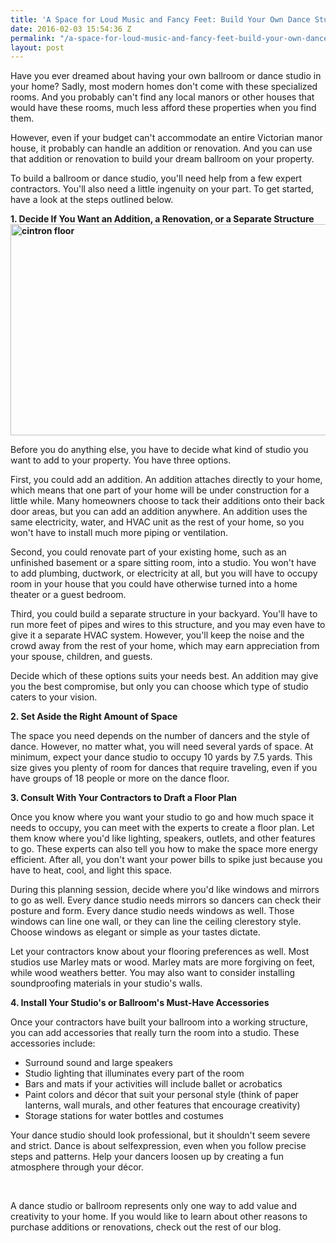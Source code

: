 ```yaml
---
title: 'A Space for Loud Music and Fancy Feet: Build Your Own Dance Studio'
date: 2016-02-03 15:54:36 Z
permalink: "/a-space-for-loud-music-and-fancy-feet-build-your-own-dance-studio/"
layout: post
---
```


Have you ever dreamed about having your own ballroom or dance studio in your home? Sadly, most modern homes don't come with these specialized rooms. And you probably can't find any local manors or other houses that would have these rooms, much less afford these properties when you find them.

However, even if your budget can't accommodate an entire Victorian manor house, it probably can handle an addition or renovation. And you can use that addition or renovation to build your dream ballroom on your property.

To build a ballroom or dance studio, you'll need help from a few expert contractors. You'll also need a little ingenuity on your part. To get started, have a look at the steps outlined below.

<strong>1. Decide If You Want an Addition, a Renovation, or a Separate Structure<img class=" wp-image-2883 alignright" src="http://murraylampert.com/wp-content/uploads/cintron-floor-1024x685.jpg" alt="cintron floor" width="505" height="338" /></strong>

Before you do anything else, you have to decide what kind of studio you want to add to your property. You have three options.

First, you could add an addition. An addition attaches directly to your home, which means that one part of your home will be under construction for a little while. Many homeowners choose to tack their additions onto their back door areas, but you can add an addition anywhere. An addition uses the same electricity, water, and HVAC unit as the rest of your home, so you won't have to install much more piping or ventilation.

Second, you could renovate part of your existing home, such as an unfinished basement or a spare sitting room, into a studio. You won't have to add plumbing, ductwork, or electricity at all, but you will have to occupy room in your house that you could have otherwise turned into a home theater or a guest bedroom.

Third, you could build a separate structure in your backyard. You'll have to run more feet of pipes and wires to this structure, and you may even have to give it a separate HVAC system. However, you'll keep the noise and the crowd away from the rest of your home, which may earn appreciation from your spouse, children, and guests.

Decide which of these options suits your needs best. An addition may give you the best compromise, but only you can choose which type of studio caters to your vision.

<strong>2. Set Aside the Right Amount of Space</strong>

The space you need depends on the number of dancers and the style of dance. However, no matter what, you will need several yards of space. At minimum, expect your dance studio to occupy 10 yards by 7.5 yards. This size gives you plenty of room for dances that require traveling, even if you have groups of 18 people or more on the dance floor.

<strong>3. Consult With Your Contractors to Draft a Floor Plan</strong>

Once you know where you want your studio to go and how much space it needs to occupy, you can meet with the experts to create a floor plan. Let them know where you'd like lighting, speakers, outlets, and other features to go. These experts can also tell you how to make the space more energy efficient. After all, you don't want your power bills to spike just because you have to heat, cool, and light this space.

During this planning session, decide where you'd like windows and mirrors to go as well. Every dance studio needs mirrors so dancers can check their posture and form. Every dance studio needs windows as well. Those windows can line one wall, or they can line the ceiling clerestory style. Choose windows as elegant or simple as your tastes dictate.

Let your contractors know about your flooring preferences as well. Most studios use Marley mats or wood. Marley mats are more forgiving on feet, while wood weathers better. You may also want to consider installing soundproofing materials in your studio's walls.

<strong>4. Install Your Studio's or Ballroom's Must-Have Accessories</strong>

Once your contractors have built your ballroom into a working structure, you can add accessories that really turn the room into a studio. These accessories include:
<ul>
	<li>Surround sound and large speakers</li>
	<li>Studio lighting that illuminates every part of the room</li>
	<li>Bars and mats if your activities will include ballet or acrobatics</li>
	<li>Paint colors and décor that suit your personal style (think of paper lanterns, wall murals, and other features that encourage creativity)</li>
	<li>Storage stations for water bottles and costumes</li>
</ul>
Your dance studio should look professional, but it shouldn't seem severe and strict. Dance is about selfexpression, even when you follow precise steps and patterns. Help your dancers loosen up by creating a fun atmosphere through your décor.

&nbsp;

A dance studio or ballroom represents only one way to add value and creativity to your home. If you would like to learn about other reasons to purchase additions or renovations, check out the rest of our blog.
